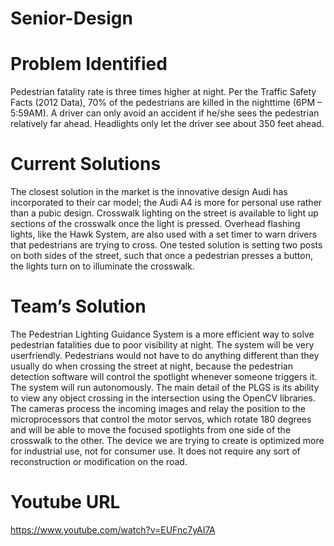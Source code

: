 # Senior-Design

# Problem Identified
Pedestrian fatality rate is three times higher at night. Per the Traffic Safety Facts
(2012 Data), 70% of the pedestrians are killed in the nighttime (6PM – 5:59AM).
A driver can only avoid an accident if he/she sees the pedestrian relatively far
ahead. Headlights only let the driver see about 350 feet ahead.

# Current Solutions
The closest solution in the market is the innovative design Audi has incorporated
to their car model; the Audi A4 is more for personal use rather than a pubic
design. Crosswalk lighting on the street is available to light up sections of the
crosswalk once the light is pressed. Overhead flashing lights, like the Hawk
System, are also used with a set timer to warn drivers that pedestrians are trying
to cross. One tested solution is setting two posts on both sides of the street,
such that once a pedestrian presses a button, the lights turn on to illuminate the
crosswalk.

# Team’s Solution
The Pedestrian Lighting Guidance System is a more efficient way to solve
pedestrian fatalities due to poor visibility at night. The system will be very userfriendly. Pedestrians would not have to do anything different than they usually
do when crossing the street at night, because the pedestrian detection software
will control the spotlight whenever someone triggers it. The system will run
autonomously. The main detail of the
PLGS is its ability to view any object
crossing in the intersection using the
OpenCV libraries. The cameras process
the incoming images and relay the
position to the microprocessors that
control the motor servos, which rotate
180 degrees and will be able to move
the focused spotlights from one side of
the crosswalk to the other. The device
we are trying to create is optimized
more for industrial use, not for
consumer use. It does not require any
sort of reconstruction or modification
on the road.

# Youtube URL

https://www.youtube.com/watch?v=EUFnc7yAI7A
